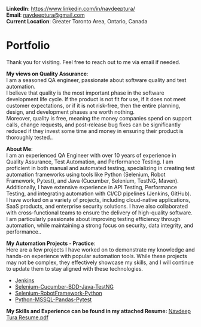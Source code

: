 **LinkedIn**: https://www.linkedin.com/in/navdeeptura/ \
**Email**: navdeeptura@gmail.com\
**Current Location**: Greater Toronto Area, Ontario, Canada

# Portfolio
Thank you for visiting. Feel free to reach out to me via email if needed. 

**My views on Quality Assurance**:\
I am a seasoned QA engineer, passionate about software quality and test automation.\
I believe that quality is the most important phase in the software development life cycle. If the product is not fit for use, if it does not meet customer expectations, or if it is not risk-free, then the entire planning, design, and development phases are worth nothing.\
Moreover, quality is free, meaning the money companies spend on support calls, change requests, and post-release bug fixes can be significantly reduced if they invest some time and money in ensuring their product is thoroughly tested.. 

**About Me**:\
I am an experienced QA Engineer with over 10 years of experience in Quality Assurance, Test Automation, and Performance Testing. I am proficient in both manual and automated testing, specializing in creating test automation frameworks using tools like Python (Selenium, Robot Framework, Pytest), and Java (Cucumber, Selenium, TestNG, Maven). Additionally, I have extensive experience in API Testing, Performance Testing, and integrating automation with CI/CD pipelines (Jenkins, GitHub).\
I have worked on a variety of projects, including cloud-native applications, SaaS products, and enterprise security solutions. I have also collaborated with cross-functional teams to ensure the delivery of high-quality software. I am particularly passionate about improving testing efficiency through automation, while maintaining a strong focus on security, data integrity, and performance..

**My Automation Projects - Practice**:\
Here are a few projects I have worked on to demonstrate my knowledge and hands-on experience with popular automation tools. While these projects may not be complex, they effectively showcase my skills, and I will continue to update them to stay aligned with these technologies.
- [Jenkins](https://github.com/navdeeptura/jenkins)
- [Selenium-Cucumber-BDD-Java-TestNG](https://github.com/navdeeptura/Selenium-Cucumber-BDD-Java-TestNG)
- [Selenium-RobotFramework-Python](https://github.com/navdeeptura/Selenium-RobotFramework-Python)
- [Python-MSSQL-Pandas-Pytest](https://github.com/navdeeptura/Python-MSSQL-Pandas-Pytest)

**My Skills and Experience can be found in my attached Resume:**
[Navdeep Tura Resume.pdf](https://github.com/user-attachments/files/19553469/Navdeep.Tura.Resume.pdf)





